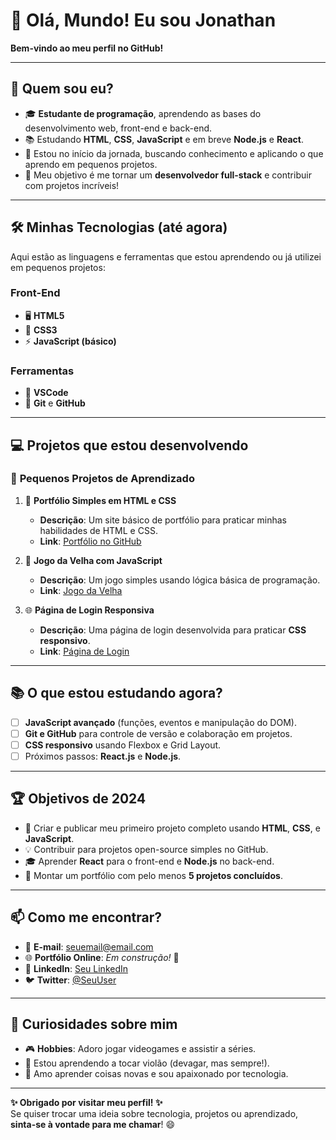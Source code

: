 # 👋 Olá, Mundo! Eu sou Jonathan  
**Bem-vindo ao meu perfil no GitHub!**

---

## 🚀 **Quem sou eu?**

- 🎓 **Estudante de programação**, aprendendo as bases do desenvolvimento web, front-end e back-end.
- 📚 Estudando **HTML**, **CSS**, **JavaScript** e em breve **Node.js** e **React**.
- 🌱 Estou no início da jornada, buscando conhecimento e aplicando o que aprendo em pequenos projetos.
- 🎯 Meu objetivo é me tornar um **desenvolvedor full-stack** e contribuir com projetos incríveis!

---

## 🛠️ **Minhas Tecnologias (até agora)**

Aqui estão as linguagens e ferramentas que estou aprendendo ou já utilizei em pequenos projetos:  

### **Front-End**
- 🖥️ **HTML5**  
- 🎨 **CSS3**  
- ⚡ **JavaScript (básico)**  

### **Ferramentas**
- 📝 **VSCode**  
- 🔧 **Git** e **GitHub**  

---

## 💻 **Projetos que estou desenvolvendo**

### 🚧 **Pequenos Projetos de Aprendizado**
1. 📝 **Portfólio Simples em HTML e CSS**  
   - **Descrição**: Um site básico de portfólio para praticar minhas habilidades de HTML e CSS.  
   - **Link**: [Portfólio no GitHub](#)

2. 🎲 **Jogo da Velha com JavaScript**  
   - **Descrição**: Um jogo simples usando lógica básica de programação.  
   - **Link**: [Jogo da Velha](#)

3. 🌐 **Página de Login Responsiva**  
   - **Descrição**: Uma página de login desenvolvida para praticar **CSS responsivo**.  
   - **Link**: [Página de Login](#)

---

## 📚 **O que estou estudando agora?**

- [ ] **JavaScript avançado** (funções, eventos e manipulação do DOM).  
- [ ] **Git e GitHub** para controle de versão e colaboração em projetos.  
- [ ] **CSS responsivo** usando Flexbox e Grid Layout.  
- [ ] Próximos passos: **React.js** e **Node.js**.

---

## 🏆 **Objetivos de 2024**

- 🚀 Criar e publicar meu primeiro projeto completo usando **HTML**, **CSS**, e **JavaScript**.  
- 💡 Contribuir para projetos open-source simples no GitHub.  
- 🎓 Aprender **React** para o front-end e **Node.js** no back-end.  
- 🧩 Montar um portfólio com pelo menos **5 projetos concluídos**.  

---

## 📫 **Como me encontrar?**

- 💬 **E-mail**: [seuemail@email.com](mailto:seuemail@email.com)  
- 🌐 **Portfólio Online**: *Em construção!* 🚧  
- 💼 **LinkedIn**: [Seu LinkedIn](https://linkedin.com/in/seu-nome)  
- 🐦 **Twitter**: [@SeuUser](https://twitter.com/SeuUser)  

---

## 🌟 **Curiosidades sobre mim**

- 🎮 **Hobbies**: Adoro jogar videogames e assistir a séries.  
- 🎸 Estou aprendendo a tocar violão (devagar, mas sempre!).  
- 📖 Amo aprender coisas novas e sou apaixonado por tecnologia.

---

**✨ Obrigado por visitar meu perfil! ✨**  
Se quiser trocar uma ideia sobre tecnologia, projetos ou aprendizado, **sinta-se à vontade para me chamar**! 😄  
